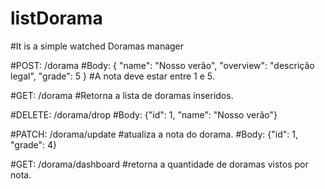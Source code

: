 # listDorama
#It is a simple watched Doramas manager 


#POST: /dorama
#Body: { "name": "Nosso verão", "overview": "descrição legal",  "grade": 5 }
#A nota deve estar entre 1 e 5. 

#GET: /dorama
#Retorna a lista de doramas inseridos.

#DELETE: /dorama/drop
#Body: {"id": 1, "name": "Nosso verão"}

#PATCH: /dorama/update
#atualiza a nota do dorama. 
#Body: {"id": 1, "grade": 4}

#GET: /dorama/dashboard
#retorna a quantidade de doramas vistos por nota. 
